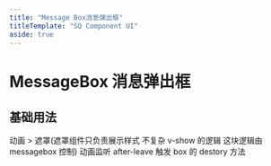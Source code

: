 ```yaml
---
title: "Message Box消息弹出框"
titleTemplate: "SQ Component UI"
aside: true
---
```


# MessageBox 消息弹出框

## 基础用法

<preview path="../../demo/messageBox.vue" title="message box消息弹出框" description="消息弹出框"></preview>

动画 > 遮罩(遮罩组件只负责展示样式 不复杂 v-show 的逻辑 这块逻辑由 messagebox 控制)
动画监听 after-leave 触发 box 的 destory 方法


